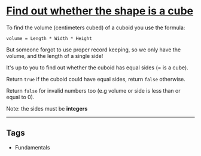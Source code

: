 # [Find out whether the shape is a cube](https://www.codewars.com/kata/58d248c7012397a81800005c)

To find the volume (centimeters cubed) of a cuboid you use the formula:

`volume = Length * Width * Height`

But someone forgot to use proper record keeping, so we only have the volume, and the length of a single side!

It's up to you to find out whether the cuboid has equal sides (= is a cube).

Return `true` if the cuboid could have equal sides, return `false` otherwise.

Return `false` for invalid numbers too (e.g volume or side is less than or equal to 0).

Note: the sides must be **integers**

---

## Tags

- Fundamentals
